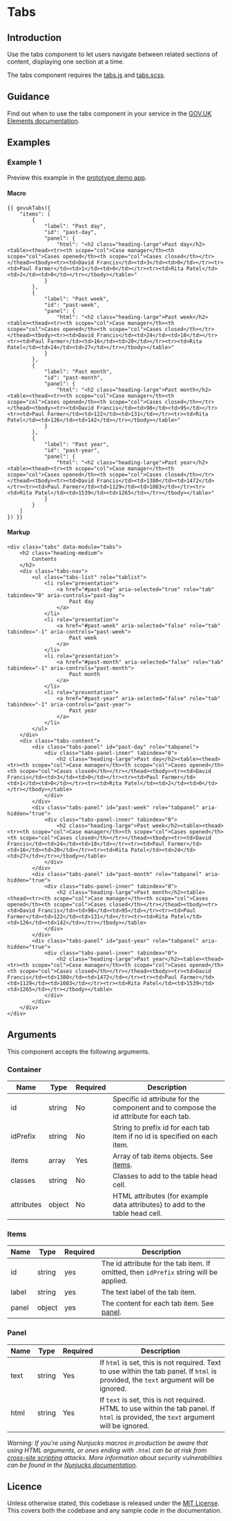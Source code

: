 # Tabs

## Introduction

Use the tabs component to let users navigate between related sections of content, displaying one section at a time.

The tabs component requires the [tabs.js](#) and [tabs.scss](#).

## Guidance

Find out when to use the tabs component in your service in the [GOV.UK Elements documentation](http://govuk-elements.herokuapp.com/).

## Examples

### Example 1

Preview this example in the [prototype demo app](https://govuk-prototype-kit-macros.herokuapp.com/examples/tabs/#example-1).

#### Macro
```
{{ govukTabs({
	"items": [
		{
			"label": "Past day",
			"id": "past-day",
			"panel": {
				"html": "<h2 class="heading-large">Past day</h2><table><thead><tr><th scope="col">Case manager</th><th scope="col">Cases opened</th><th scope="col">Cases closed</th></tr></thead><tbody><tr><td>David Francis</td><td>3</td><td>0</td></tr><tr><td>Paul Farmer</td><td>1</td><td>0</td></tr><tr><td>Rita Patel</td><td>2</td><td>0</td></tr></tbody></table>"
			}
		},
		{
			"label": "Past week",
			"id": "past-week",
			"panel": {
				"html": "<h2 class="heading-large">Past week</h2><table><thead><tr><th scope="col">Case manager</th><th scope="col">Cases opened</th><th scope="col">Cases closed</th></tr></thead><tbody><tr><td>David Francis</td><td>24</td><td>18</td></tr><tr><td>Paul Farmer</td><td>16</td><td>20</td></tr><tr><td>Rita Patel</td><td>24</td><td>27</td></tr></tbody></table>"
			}
		},
		{
			"label": "Past month",
			"id": "past-month",
			"panel": {
				"html": "<h2 class="heading-large">Past month</h2><table><thead><tr><th scope="col">Case manager</th><th scope="col">Cases opened</th><th scope="col">Cases closed</th></tr></thead><tbody><tr><td>David Francis</td><td>98</td><td>95</td></tr><tr><td>Paul Farmer</td><td>122</td><td>131</td></tr><tr><td>Rita Patel</td><td>126</td><td>142</td></tr></tbody></table>"
			}
		},
		{
			"label": "Past year",
			"id": "past-year",
			"panel": {
				"html": "<h2 class="heading-large">Past year</h2><table><thead><tr><th scope="col">Case manager</th><th scope="col">Cases opened</th><th scope="col">Cases closed</th></tr></thead><tbody><tr><td>David Francis</td><td>1380</td><td>1472</td></tr><tr><td>Paul Farmer</td><td>1129</td><td>1083</td></tr><tr><td>Rita Patel</td><td>1539</td><td>1265</td></tr></tbody></table>"
			}
		}
	]
}) }}
```

#### Markup
```
<div class="tabs" data-module="tabs">
	<h2 class="heading-medium">
		Contents
	</h2>
	<div class="tabs-nav">
		<ul class="tabs-list" role="tablist">
			<li role="presentation">
				<a href="#past-day" aria-selected="true" role="tab" tabindex="0" aria-controls="past-day">
					Past day
				</a>
			</li>
			<li role="presentation">
				<a href="#past-week" aria-selected="false" role="tab" tabindex="-1" aria-controls="past-week">
					Past week
				</a>
			</li>
			<li role="presentation">
				<a href="#past-month" aria-selected="false" role="tab" tabindex="-1" aria-controls="past-month">
					Past month
				</a>
			</li>
			<li role="presentation">
				<a href="#past-year" aria-selected="false" role="tab" tabindex="-1" aria-controls="past-year">
					Past year
				</a>
			</li>
		</ul>
	</div>
	<div class="tabs-content">
		<div class="tabs-panel" id="past-day" role="tabpanel">
			<div class="tabs-panel-inner" tabindex="0">
				<h2 class="heading-large">Past day</h2><table><thead><tr><th scope="col">Case manager</th><th scope="col">Cases opened</th><th scope="col">Cases closed</th></tr></thead><tbody><tr><td>David Francis</td><td>3</td><td>0</td></tr><tr><td>Paul Farmer</td><td>1</td><td>0</td></tr><tr><td>Rita Patel</td><td>2</td><td>0</td></tr></tbody></table>
			</div>
		</div>
		<div class="tabs-panel" id="past-week" role="tabpanel" aria-hidden="true">
			<div class="tabs-panel-inner" tabindex="0">
				<h2 class="heading-large">Past week</h2><table><thead><tr><th scope="col">Case manager</th><th scope="col">Cases opened</th><th scope="col">Cases closed</th></tr></thead><tbody><tr><td>David Francis</td><td>24</td><td>18</td></tr><tr><td>Paul Farmer</td><td>16</td><td>20</td></tr><tr><td>Rita Patel</td><td>24</td><td>27</td></tr></tbody></table>
			</div>
		</div>
		<div class="tabs-panel" id="past-month" role="tabpanel" aria-hidden="true">
			<div class="tabs-panel-inner" tabindex="0">
				<h2 class="heading-large">Past month</h2><table><thead><tr><th scope="col">Case manager</th><th scope="col">Cases opened</th><th scope="col">Cases closed</th></tr></thead><tbody><tr><td>David Francis</td><td>98</td><td>95</td></tr><tr><td>Paul Farmer</td><td>122</td><td>131</td></tr><tr><td>Rita Patel</td><td>126</td><td>142</td></tr></tbody></table>
			</div>
		</div>
		<div class="tabs-panel" id="past-year" role="tabpanel" aria-hidden="true">
			<div class="tabs-panel-inner" tabindex="0">
				<h2 class="heading-large">Past year</h2><table><thead><tr><th scope="col">Case manager</th><th scope="col">Cases opened</th><th scope="col">Cases closed</th></tr></thead><tbody><tr><td>David Francis</td><td>1380</td><td>1472</td></tr><tr><td>Paul Farmer</td><td>1129</td><td>1083</td></tr><tr><td>Rita Patel</td><td>1539</td><td>1265</td></tr></tbody></table>
			</div>
		</div>
	</div>
</div>
```

## Arguments

This component accepts the following arguments.

### Container

|Name|Type|Required|Description|
|---|---|---|---|
|id|string|No|Specific id attribute for the component and to compose the id attribute for each tab.|
|idPrefix|string|No|String to prefix id for each tab item if no id is specified on each item.|
|items|array|Yes|Array of tab items objects. See [items](#items).|
|classes|string|No|Classes to add to the table head cell.|
|attributes|object|No|HTML attributes (for example data attributes) to add to the table head cell.|

### Items

|Name|Type|Required|Description|
|---|---|---|---|
|id|string|yes|The id attribute for the tab item. If omitted, then `idPrefix` string will be applied.|
|label|string|yes|The text label of the tab item.|
|panel|object|yes|The content for each tab item. See [panel](#panel).|

### Panel
|Name|Type|Required|Description|
|---|---|---|---|
|text|string|Yes|If `html` is set, this is not required. Text to use within the tab panel. If `html` is provided, the `text` argument will be ignored.|
|html|string|Yes|If `text` is set, this is not required. HTML to use within the tab panel. If `html` is provided, the `text` argument will be ignored.|

*Warning: If you’re using Nunjucks macros in production be aware that using HTML arguments, or ones ending with `.html` can be at risk from [cross-site scripting](https://en.wikipedia.org/wiki/Cross-site_scripting) attacks. More information about security vulnerabilities can be found in the [Nunjucks documentation](https://mozilla.github.io/nunjucks/api.html#user-defined-templates-warning).*

## Licence

Unless otherwise stated, this codebase is released under the [MIT License](https://github.com/whatterz/govuk-prototype-kit-macros/blob/master/LICENSE). This covers both the codebase and any sample code in the documentation.